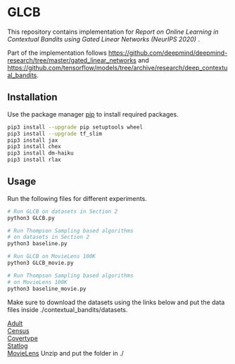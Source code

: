 # GLCB

This repository contains implementation for <em> Report on Online Learning in Contextual Bandits using Gated Linear Networks (NeurIPS 2020) </em>.

Part of the implementation follows <https://github.com/deepmind/deepmind-research/tree/master/gated_linear_networks> and <https://github.com/tensorflow/models/tree/archive/research/deep_contextual_bandits>.

## Installation

Use the package manager [pip](https://pip.pypa.io/en/stable/) to install required packages.

```bash
pip3 install --upgrade pip setuptools wheel
pip3 install --upgrade tf_slim
pip3 install jax
pip3 install chex
pip3 install dm-haiku
pip3 install rlax
```

## Usage

Run the following files for different experiments.

```bash
# Run GLCB on datasets in Section 2
python3 GLCB.py

# Run Thompson Sampling based algorithms
# on datasets in Section 2
python3 baseline.py

# Run GLCB on MovieLens 100K
python3 GLCB_movie.py

# Run Thompson Sampling based algorithms
# on MovieLens 100K
python3 baseline_movie.py
```

Make sure to download the datasets using the links below and put the data files inside ./contextual_bandits/datasets.

[Adult](https://storage.googleapis.com/bandits_datasets/adult.full)\
[Census](https://storage.googleapis.com/bandits_datasets/USCensus1990.data.txt)\
[Covertype](https://storage.googleapis.com/bandits_datasets/covtype.data)\
[Statlog](https://storage.googleapis.com/bandits_datasets/shuttle.trn)\
[MovieLens](https://files.grouplens.org/datasets/movielens/ml-100k.zip) Unzip and put the folder in ./
